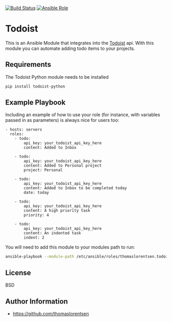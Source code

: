 [![Build Status](https://travis-ci.org/thomaslorentsen/ansible-todoist.svg?branch=master)](https://travis-ci.org/thomaslorentsen/ansible-todoist)
[![Ansible Role](https://img.shields.io/ansible/role/19334.svg)](https://galaxy.ansible.com/thomaslorentsen/todoist/)

Todoist
=========

This is an Ansible Module that integrates into the [Todoist](https://developer.todoist.com) api.
With this module you can automate adding todo items to your projects.

Requirements
------------

The Todoist Python module needs to be installed
```bash
pip install todoist-python
```

Example Playbook
----------------

Including an example of how to use your role (for instance, with variables passed in as parameters) is always nice for users too:

    - hosts: servers
      roles:
        - todo:
            api_key: your_todoist_api_key_here
            content: Added to Inbox
        
        - todo:
            api_key: your_todoist_api_key_here
            content: Added to Personal project
            project: Personal
          
        - todo:
            api_key: your_todoist_api_key_here
            content: Added to Inbox to be completed today
            date: today
          
        - todo:
            api_key: your_todoist_api_key_here
            content: A high priority task
            priority: 4
          
        - todo:
            api_key: your_todoist_api_key_here
            content: An indented task
            indent: 2

You will need to add this module to your modules path to run:
```bash
ansible-playbook --module-path /etc/ansible/roles/thomaslorentsen.todoist/library
```

License
-------

BSD

Author Information
------------------

- https://github.com/thomaslorentsen
